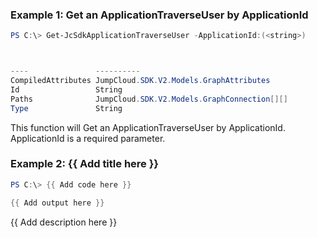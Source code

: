 ### Example 1: Get an ApplicationTraverseUser by ApplicationId
```powershell
PS C:\> Get-JcSdkApplicationTraverseUser -ApplicationId:(<string>)



----               ----------
CompiledAttributes JumpCloud.SDK.V2.Models.GraphAttributes
Id                 String
Paths              JumpCloud.SDK.V2.Models.GraphConnection[][]
Type               String


```

This function will Get an ApplicationTraverseUser by ApplicationId. ApplicationId is a required parameter.

### Example 2: {{ Add title here }}
```powershell
PS C:\> {{ Add code here }}

{{ Add output here }}
```

{{ Add description here }}

